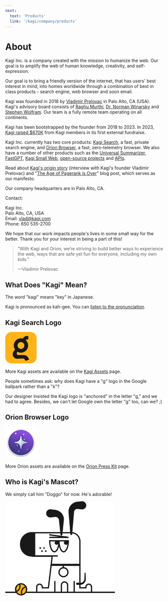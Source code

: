 ```yaml
---
next:
  text: 'Products'
  link: '/kagi/company/products'
---
```


# About

Kagi Inc. is a company created with the mission to humanize the web. Our goal is to amplify the web of human knowledge, creativity, and self-expression.

Our goal is to bring a friendly version of the internet, that has users' best interest in mind, into homes worldwide through a combination of best in class products - search engine, web browser and soon email.

Kagi was founded in 2018 by [Vladimir Prelovac](https://vladimir.prelovac.com/) in Palo Alto, CA (USA). Kagi's advisory board consists of [Raghu Murthi](https://www.linkedin.com/in/raghumurthi), [Dr. Norman Winarsky](https://en.wikipedia.org/wiki/Norman_Winarsky) and [Stephen Wolfram](https://en.wikipedia.org/wiki/Stephen_Wolfram). Our team is a fully remote team operating on all continents.

Kagi has been bootstrapped by the founder from 2018 to 2023. In 2023, [Kagi raised $670K](https://blog.kagi.com/safe-round) from Kagi members in its first external fundraise.

Kagi Inc. currently has two core products: [Kagi Search](https://kagi.com), a fast, private search engine, and [Orion Browser](https://browser.kagi.com/), a fast, zero-telemetry browser. We also have a number of other products such as the [Universal Summarizer](https://kagi.com/summarizer), [FastGPT](https://kagi.com/fastgpt), [Kagi Small Web](https://blog.kagi.com/small-web), [open-source projects](https://github.com/kagisearch) and [APIs](https://help.kagi.com/kagi/api/overview.html).

Read about [Kagi's origin story](https://dkb.io/post/DEPR_kagi-interview) (interview with Kagi's founder Vladimir Prelovac) and "[The Age of Pagerank is Over](https://blog.kagi.com/age-pagerank-over)" blog post, which serves as our manifesto.

Our company headquarters are in Palo Alto, CA.

Contact:

Kagi Inc.\
Palo Alto, CA, USA\
Email: vlad@kagi.com\
Phone: 650 535-2700

We hope that our work impacts people's lives in some small way for the better. Thank you for your interest in being a part of this!

> "With Kagi and Orion, we’re striving to build better ways to experience the web, ways that are safe yet fun for everyone, including my own kids."
>
> —Vladimir Prelovac

## What Does "Kagi" Mean?

The word "kagi" means "key" in Japanese.

Kagi is pronounced as kah-gee. You can [listen to the pronunciation](https://www.youtube.com/watch?v=ig4VTr0rt4Q).

## Kagi Search Logo

<img src="./media/kagi-logo.png" width="100" alt="Kagi Logo">

More Kagi assets are available on the [Kagi Assets](https://kagi.com/assets) page.

People sometimes ask: why does Kagi have a "g" logo in the Google ballpark rather than a "k"?

Our designer insisted the Kagi logo is "anchored" in the letter "g," and we had to agree. Besides, we can't let Google own the letter "g" too, can we? ;)

## Orion Browser Logo

<img src="./media/orion-logo.png" width="100" alt="Orion Logo">

More Orion assets are available on the [Orion Press Kit](https://browser.kagi.com/press-kit/) page.


## Who is Kagi's Mascot?

We simply call him ”Doggo” for now. He's adorable!

<img src="./media/doggo_1.png" width="350" alt="Doggo Kagi Mascot">
